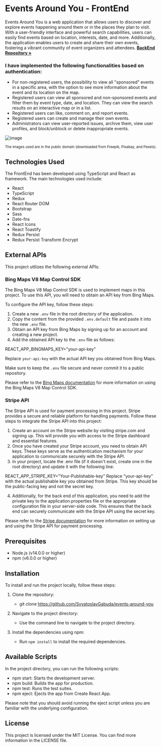 # Events Around You - FrontEnd

Events Around You is a web application that allows users to discover and explore events happening around them or in the places they plan to visit. With a user-friendly interface and powerful search capabilities, users can easily find events based on location, interests, date, and more. Additionally, the application enables users to create and share their own events, fostering a vibrant community of event organizers and attendees.
 <a href="https://github.com/SvyatoslavGabuda/EventsAroudYou"><strong>BackEnd Repository »</strong></a>
 
### I have implemented the following functionalities based on authentication:
- For non-registered users, the possibility to view all "sponsored" events in a specific area, with the option to see more information about the event and its location on the map.
- Registered users can view all sponsored and non-sponsored events and filter them by event type, date, and location. They can view the search results on an interactive map or in a list.
- Registered users can like, comment on, and report events.
- Registered users can create and manage their own events.
- Administrators can view user-reported issues, archive them, view user profiles, and block/unblock or delete inappropriate events.

![image](https://github.com/SvyatoslavGabuda/events-around-you/blob/master/public/assets/mainPageEAY.jpg)

<small>The images used are in the public domain (downloaded from Freepik, Pixabay, and Pexels).</small>

## Technologies Used

The FrontEnd has been developed using TypeScript and React as framework. The main technologies used include:

- React
- TypeScript
- Redux
- React Router DOM
- Bootstrap
- Sass
- Date-fns
- React Icons
- React Toastify
- Redux Persist
- Redux Persist Transform Encrypt

## External APIs

This project utilizes the following external APIs:

### Bing Maps V8 Map Control SDK


The Bing Maps V8 Map Control SDK is used to implement maps in this project. To use this API, you will need to obtain an API key from Bing Maps.

To configure the API key, follow these steps:

1. Create a new `.env` file in the root directory of the application.
2. Copy the content from the provided `.env.default` file and paste it into the new `.env` file.
3. Obtain an API key from Bing Maps by signing up for an account and creating a new project.
4. Add the obtained API key to the `.env` file as follows:

REACT_APP_BINGMAPS_KEY="your-api-key"

Replace `your-api-key` with the actual API key you obtained from Bing Maps.

Make sure to keep the `.env` file secure and never commit it to a public repository.

Please refer to the [Bing Maps documentation](https://docs.microsoft.com/en-us/bingmaps/v8-web-control/) for more information on using the Bing Maps V8 Map Control SDK.

### Stripe API

The Stripe API is used for payment processing in this project. Stripe provides a secure and reliable platform for handling payments. 
Follow these steps to integrate the Stripe API into this project:

1. Create an account on the Stripe website by visiting stripe.com and signing up. This will provide you with access to the Stripe dashboard and essential features.
2. Once you have created your Stripe account, you need to obtain API keys. These keys serve as the authentication mechanism for your application to communicate securely with the Stripe API.
3. In your project, locate the .env file (if it doesn't exist, create one in the root directory) and update it with the following line:

REACT_APP_STRIPE_KEY="Your-Publishable-key"
Replace "your-api-key" with the actual publishable key you obtained from Stripe. This key should be the public-facing key and not the secret key.

4. Additionally, for the back end of this application, you need to add the private key to the application.properties file or the appropriate configuration file in your server-side code. This ensures that the back end can securely communicate with the Stripe API using the secret key.

Please refer to the [Stripe documentation](https://stripe.com/docs) for more information on setting up and using the Stripe API for payment processing.



## Prerequisites
- Node.js (v14.0.0 or higher)
- npm (v6.0.0 or higher)

## Installation

To install and run the project locally, follow these steps:

1. Clone the repository:
   - git clone https://github.com/SvyatoslavGabuda/events-around-you

2. Navigate to the project directory:
   - Use the command line to navigate to the project directory.

3. Install the dependencies using npm:
   - Run `npm install` to install the required dependencies.
 ## Available Scripts
In the project directory, you can run the following scripts:

- npm start: Starts the development server.
- npm build: Builds the app for production.
- npm test: Runs the test suites.
- npm eject: Ejects the app from Create React App.

Please note that you should avoid running the eject script unless you are familiar with the underlying configuration.
## License
This project is licensed under the MIT License. You can find more information in the LICENSE file.
